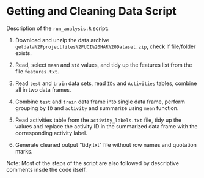 # Getting and Cleaning Data Script

Description of the `run_analysis.R` script:

1. Download and unzip the data archive `getdata%2Fprojectfiles%2FUCI%20HAR%20Dataset.zip`, check if file/folder exists.

2. Read, select `mean` and `std` values, and tidy up the features list from the file `features.txt`. 

3. Read `test` and `train` data sets, read `IDs` and `Activities` tables, combine all in two data frames.

4. Combine `test` and `train` data frame into single data frame, perform grouping by `ID` and `activity` and summarize using `mean` function.

5. Read activities table from the `activity_labels.txt` file, tidy up the values and replace the activity ID in the summarized data frame with the corresponding activity label.

6. Generate cleaned output "tidy.txt" file without row names and quotation marks.

Note: Most of the steps of the script are also followed by descriptive comments insde the code itself.
